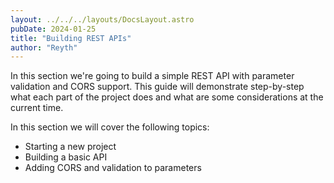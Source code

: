 ```yaml
---
layout: ../../../layouts/DocsLayout.astro
pubDate: 2024-01-25
title: "Building REST APIs"
author: "Reyth"
---
```


In this section we're going to build a simple REST API with parameter validation and CORS support. This guide will demonstrate step-by-step what each part of the project does and what are some considerations at the current time.

In this section we will cover the following topics:
- Starting a new project
- Building a basic API
- Adding CORS and validation to parameters